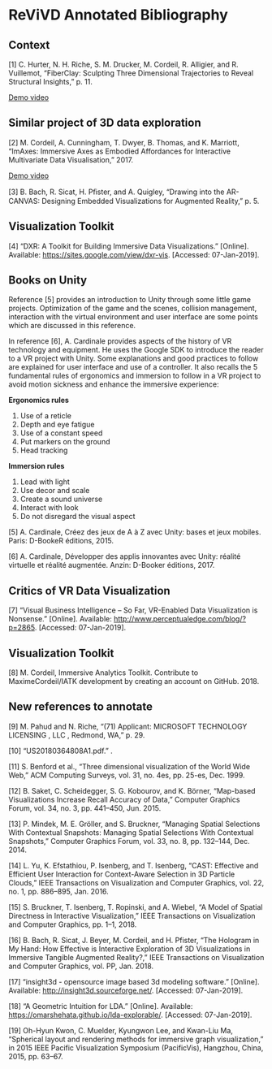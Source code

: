 # ReViVD Annotated Bibliography

## Context

[1]	C. Hurter, N. H. Riche, S. M. Drucker, M. Cordeil, R. Alligier, and R. Vuillemot, “FiberClay: Sculpting Three Dimensional Trajectories  to Reveal Structural Insights,” p. 11.

<a href="https://www.youtube.com/watch?v=8j9r9JKIqww">Demo video</a>

## Similar project of 3D data exploration
[2]	M. Cordeil, A. Cunningham, T. Dwyer, B. Thomas, and K. Marriott, “ImAxes: Immersive Axes as Embodied Affordances for Interactive Multivariate Data Visualisation,” 2017.

<a href="https://www.youtube.com/watch?v=hxqJJ934Reg">Demo video</a>

[3]	B. Bach, R. Sicat, H. Pﬁster, and A. Quigley, “Drawing into the AR-CANVAS: Designing Embedded Visualizations for Augmented Reality,” p. 5.

## Visualization Toolkit 
[4]	“DXR: A Toolkit for Building Immersive Data Visualizations.” [Online]. Available: https://sites.google.com/view/dxr-vis. [Accessed: 07-Jan-2019].

## Books on Unity
Reference [5] provides an introduction to Unity through some little game projects. Optimization of the game and the scenes, collision management, interaction with the virtual environment and user interface are some points which are discussed in this reference.

In reference [6], A. Cardinale provides aspects of the history of VR technology and equipment. He uses the Google SDK to introduce the reader to a VR project with Unity. Some explanations and good practices to follow are explained for user interface and use of a controller. It also recalls the 5 fundamental rules of ergonomics and immersion to follow in a VR project to avoid motion sickness and enhance the immersive experience:

**Ergonomics rules**
1. Use of a reticle
2. Depth and eye fatigue
3. Use of a constant speed
4. Put markers on the ground
5. Head tracking

**Immersion rules**
1. Lead with light
2. Use decor and scale
3. Create a sound universe
4. Interact with look
5. Do not disregard the visual aspect

[5]	A. Cardinale, Créez des jeux de A à Z avec Unity: bases et jeux mobiles. Paris: D-BookeR éditions, 2015.

[6]	A. Cardinale, Développer des applis innovantes avec Unity: réalité virtuelle et réalité augmentée. Anzin: D-Booker éditions, 2017.

## Critics of VR Data Visualization
[7]	“Visual Business Intelligence – So Far, VR-Enabled Data Visualization is Nonsense.” [Online]. Available: http://www.perceptualedge.com/blog/?p=2865. [Accessed: 07-Jan-2019].

## Visualization Toolkit
[8]	M. Cordeil, Immersive Analytics Toolkit. Contribute to MaximeCordeil/IATK development by creating an account on GitHub. 2018.

## New references to annotate

[9]	M. Pahud and N. Riche, “(71) Applicant: MICROSOFT TECHNOLOGY LICENSING , LLC , Redmond, WA,” p. 29.

[10]	“US20180364808A1.pdf.” .

[11]	S. Benford et al., “Three dimensional visualization of the World Wide Web,” ACM Computing Surveys, vol. 31, no. 4es, pp. 25-es, Dec. 1999.

[12]	B. Saket, C. Scheidegger, S. G. Kobourov, and K. Börner, “Map-based Visualizations Increase Recall Accuracy of Data,” Computer Graphics Forum, vol. 34, no. 3, pp. 441–450, Jun. 2015.

[13]	P. Mindek, M. E. Gröller, and S. Bruckner, “Managing Spatial Selections With Contextual Snapshots: Managing Spatial Selections With Contextual Snapshots,” Computer Graphics Forum, vol. 33, no. 8, pp. 132–144, Dec. 2014.

[14]	L. Yu, K. Efstathiou, P. Isenberg, and T. Isenberg, “CAST: Effective and Efficient User Interaction for Context-Aware Selection in 3D Particle Clouds,” IEEE Transactions on Visualization and Computer Graphics, vol. 22, no. 1, pp. 886–895, Jan. 2016.

[15]	S. Bruckner, T. Isenberg, T. Ropinski, and A. Wiebel, “A Model of Spatial Directness in Interactive Visualization,” IEEE Transactions on Visualization and Computer Graphics, pp. 1–1, 2018.

[16]	B. Bach, R. Sicat, J. Beyer, M. Cordeil, and H. Pfister, “The Hologram in My Hand: How Effective is Interactive Exploration of 3D Visualizations in Immersive Tangible Augmented Reality?,” IEEE Transactions on Visualization and Computer Graphics, vol. PP, Jan. 2018.

[17]	“insight3d - opensource image based 3d modeling software.” [Online]. Available: http://insight3d.sourceforge.net/. [Accessed: 07-Jan-2019].

[18]	“A Geometric Intuition for LDA.” [Online]. Available: https://omarshehata.github.io/lda-explorable/. [Accessed: 07-Jan-2019].

[19]	Oh-Hyun Kwon, C. Muelder, Kyungwon Lee, and Kwan-Liu Ma, “Spherical layout and rendering methods for immersive graph visualization,” in 2015 IEEE Pacific Visualization Symposium (PacificVis), Hangzhou, China, 2015, pp. 63–67.























